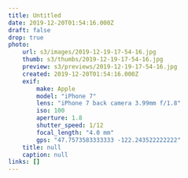 ```yaml
---
title: Untitled
date: 2019-12-20T01:54:16.000Z
draft: false
drop: true
photo:
    url: s3/images/2019-12-19-17-54-16.jpg
    thumb: s3/thumbs/2019-12-19-17-54-16.jpg
    preview: s3/previews/2019-12-19-17-54-16.jpg
    created: 2019-12-20T01:54:16.000Z
    exif:
        make: Apple
        model: "iPhone 7"
        lens: "iPhone 7 back camera 3.99mm f/1.8"
        iso: 100
        aperture: 1.8
        shutter_speed: 1/12
        focal_length: "4.0 mm"
        gps: "47.7573583333333 -122.243522222222"
    title: null
    caption: null
links: []
---
```

